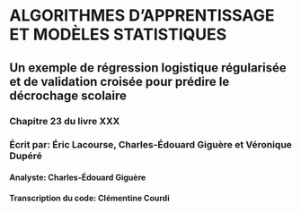 # ALGORITHMES D’APPRENTISSAGE ET MODÈLES STATISTIQUES
## Un exemple de régression logistique régularisée et de validation croisée pour prédire le décrochage scolaire
### Chapitre 23 du livre XXX
### Écrit par: Éric Lacourse, Charles-Édouard Giguère et Véronique Dupéré
#### Analyste: Charles-Édouard Giguère
#### Transcription du code: Clémentine Courdi

